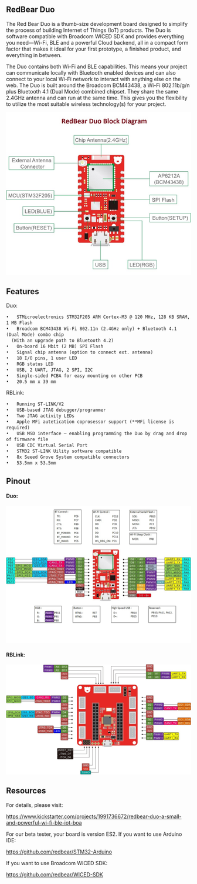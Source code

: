 
## RedBear Duo

The Red Bear Duo is a thumb-size development board designed to simplify the process of building Internet of Things (IoT) products. The Duo is software compatible with Broadcom WICED SDK and provides everything you need—Wi-Fi, BLE and a powerful Cloud backend, all in a compact form factor that makes it ideal for your first prototype, a finished product, and everything in between. 

The Duo contains both Wi-Fi and BLE capabilities. This means your project can communicate locally with Bluetooth enabled devices and can also connect to your local Wi-Fi network to interact with anything else on the web. The Duo is built around the Broadcom BCM43438, a Wi-Fi 802.11b/g/n plus Bluetooth 4.1 (Dual Mode) combined chipset. They share the same 2.4GHz antenna and can run at the same time. This gives you the flexibility to utilize the most suitable wireless technology(s) for your project.

![image](docs/images/Duo_BlockDiagram.jpg)

## Features

Duo:

    •	STMicroelectronics STM32F205 ARM Cortex-M3 @ 120 MHz, 128 KB SRAM, 1 MB Flash
    •	Broadcom BCM43438 Wi-Fi 802.11n (2.4GHz only) + Bluetooth 4.1 (Dual Mode) combo chip
      (With an upgrade path to Bluetooth 4.2)
    •	On-board 16 Mbit (2 MB) SPI Flash
    •	Signal chip antenna (option to connect ext. antenna)
    •	18 I/O pins, 1 user LED
    •	RGB status LED
    •	USB, 2 UART, JTAG, 2 SPI, I2C 
    •	Single-sided PCBA for easy mounting on other PCB
    •	20.5 mm x 39 mm

RBLink:

    •	Running ST-LINK/V2
    •	USB-based JTAG debugger/programmer
    •	Two JTAG activity LEDs
    •	Apple MFi autetication coprosessor support (**MFi license is required)
    •	USB MSD interface – enabling programming the Duo by drag and drop of firmware file
    •	USB CDC Virtual Serial Port
    •	STM32 ST-LINK Uility software compatible
    •	8x Seeed Grove System compatible connectors
    •	53.5mm x 53.5mm

## Pinout

#### Duo:

![image](docs/images/RBDuo_Pinout.jpg)

#### RBLink:

![image](docs/images/RBLink_Pinout.jpg)

## Resources

For details, please visit:

https://www.kickstarter.com/projects/1991736672/redbear-duo-a-small-and-powerful-wi-fi-ble-iot-boa

For our beta tester, your board is version ES2. If you want to use Arduino IDE:

https://github.com/redbear/STM32-Arduino

If you want to use Broadcom WICED SDK:

https://github.com/redbear/WICED-SDK

